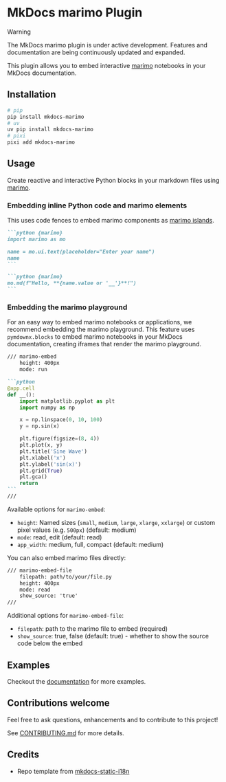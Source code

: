 # MkDocs marimo Plugin

> [!WARNING]
> The MkDocs marimo plugin is under active development. Features and documentation are being continuously updated and expanded.

This plugin allows you to embed interactive [marimo](https://github.com/marimo-team/marimo) notebooks in your MkDocs documentation.

## Installation

```bash
# pip
pip install mkdocs-marimo
# uv
uv pip install mkdocs-marimo
# pixi
pixi add mkdocs-marimo
```

## Usage

Create reactive and interactive Python blocks in your markdown files using [marimo](https://github.com/marimo-team/marimo).

### Embedding inline Python code and marimo elements

This uses code fences to embed marimo components as [marimo islands](https://docs.marimo.io/guides/exporting/?h=#embed-marimo-outputs-in-html-using-islands).

````markdown
```python {marimo}
import marimo as mo

name = mo.ui.text(placeholder="Enter your name")
name
```

```python {marimo}
mo.md(f"Hello, **{name.value or '__'}**!")
```
````

### Embedding the marimo playground

For an easy way to embed marimo notebooks or applications, we recommend embedding the marimo playground. This feature uses `pymdownx.blocks` to embed marimo notebooks in your MkDocs documentation, creating iframes that render the marimo playground.

````markdown
/// marimo-embed
    height: 400px
    mode: run

```python
@app.cell
def __():
    import matplotlib.pyplot as plt
    import numpy as np

    x = np.linspace(0, 10, 100)
    y = np.sin(x)

    plt.figure(figsize=(8, 4))
    plt.plot(x, y)
    plt.title('Sine Wave')
    plt.xlabel('x')
    plt.ylabel('sin(x)')
    plt.grid(True)
    plt.gca()
    return
```
///
````

Available options for `marimo-embed`:

- `height`: Named sizes (`small`, `medium`, `large`, `xlarge`, `xxlarge`) or custom pixel values (e.g. `500px`) (default: medium)
- `mode`: read, edit (default: read)
- `app_width`: medium, full, compact (default: medium)

You can also embed marimo files directly:

````markdown
/// marimo-embed-file
    filepath: path/to/your/file.py
    height: 400px
    mode: read
    show_source: 'true'
///
````

Additional options for `marimo-embed-file`:

- `filepath`: path to the marimo file to embed (required)
- `show_source`: true, false (default: true) - whether to show the source code below the embed

## Examples

Checkout the [documentation](https://marimo-team.github.io/mkdocs-marimo) for more examples.

## Contributions welcome

Feel free to ask questions, enhancements and to contribute to this project!

See [CONTRIBUTING.md](CONTRIBUTING.md) for more details.

## Credits

- Repo template from [mkdocs-static-i18n](https://github.com/ultrabug/mkdocs-static-i18n)
